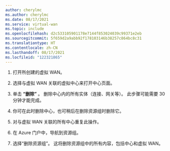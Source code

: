 ```yaml
---
author: cherylmc
ms.author: cherylmc
ms.date: 08/17/2021
ms.service: virtual-wan
ms.topic: include
ms.openlocfilehash: d2c533105901178e7144f853024039c99371e2eb
ms.sourcegitcommit: 5f659d2a9abb92f178103146b38257c864bc8c31
ms.translationtype: HT
ms.contentlocale: zh-CN
ms.lasthandoff: 08/17/2021
ms.locfileid: "122321865"
---
```

1. 打开所创建的虚拟 WAN。

1. 选择与虚拟 WAN 关联的虚拟中心来打开中心页面。

1. 单击 **“删除”** 。 删除中心内的所有实体（连接、网关等）。 此步骤可能需要 30 分钟才能完成。

1. 你可在此时删除中心，也可稍后在删除资源组时删除它。

1. 对与虚拟 WAN 关联的所有中心重复此操作。

1. 在 Azure 门户中，导航到资源组。

1. 选择“删除资源组”。 这将删除资源组中的所有内容，包括中心和虚拟 WAN。